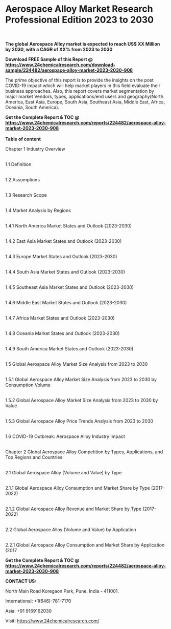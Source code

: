 <h1>Aerospace Alloy Market Research Professional Edition 2023 to 2030</h1><br/><p><strong>The global Aerospace Alloy market is expected to reach US$ XX Million by 2030, with a <strong>CAGR</strong> of XX% from 2023 to 2030</strong></p><div><b>Download FREE Sample of this Report @ <a href="https://www.24chemicalresearch.com/download-sample/224482/aerospace-alloy-market-2023-2030-908">https://www.24chemicalresearch.com/download-sample/224482/aerospace-alloy-market-2023-2030-908</a></b></div><p>The prime objective of this report is to provide the insights on the post COVID-19 impact which will help market players in this field evaluate their business approaches. Also, this report covers market segmentation by major market Vendors, types, applications/end users and geography(North America, East Asia, Europe, South Asia, Southeast Asia, Middle East, Africa, Oceania, South America).</p><div><b>Get the Complete Report & TOC @ <a href="https://www.24chemicalresearch.com/reports/224482/aerospace-alloy-market-2023-2030-908">https://www.24chemicalresearch.com/reports/224482/aerospace-alloy-market-2023-2030-908</a></b></div><br><b>Table of content</b><p>Chapter 1 Industry Overview<br />
 
 <br>1.1 Definition<br />
 
 <br>1.2 Assumptions<br />
 
 <br>1.3 Research Scope<br />
 
 <br>1.4 Market Analysis by Regions<br />
 
 <br>1.4.1 North America Market States and Outlook (2023-2030)<br />
 
 <br>1.4.2 East Asia Market States and Outlook (2023-2030)<br />
 
 <br>1.4.3 Europe Market States and Outlook (2023-2030)<br />
 
 <br>1.4.4 South Asia Market States and Outlook (2023-2030)<br />
 
 <br>1.4.5 Southeast Asia Market States and Outlook (2023-2030)<br />
 
 <br>1.4.6 Middle East Market States and Outlook (2023-2030)<br />
 
 <br>1.4.7 Africa Market States and Outlook (2023-2030)<br />
 
 <br>1.4.8 Oceania Market States and Outlook (2023-2030)<br />
 
 <br>1.4.9 South America Market States and Outlook (2023-2030)<br />
 
 <br>1.5 Global Aerospace Alloy Market Size Analysis from 2023 to 2030<br />
 
 <br>1.5.1 Global Aerospace Alloy Market Size Analysis from 2023 to 2030 by Consumption Volume<br />
 
 <br>1.5.2 Global Aerospace Alloy Market Size Analysis from 2023 to 2030 by Value<br />
 
 <br>1.5.3 Global Aerospace Alloy Price Trends Analysis from 2023 to 2030<br />
 
 <br>1.6 COVID-19 Outbreak: Aerospace Alloy Industry Impact<br />
 
 <br>Chapter 2 Global Aerospace Alloy Competition by Types, Applications, and Top Regions and Countries<br />
 
 <br>2.1 Global Aerospace Alloy (Volume and Value) by Type<br />
 
 <br>2.1.1 Global Aerospace Alloy Consumption and Market Share by Type (2017-2022)<br />
 
 <br>2.1.2 Global Aerospace Alloy Revenue and Market Share by Type (2017-2022)<br />
 
 <br>2.2 Global Aerospace Alloy (Volume and Value) by Application<br />
 
 <br>2.2.1 Global Aerospace Alloy Consumption and Market Share by Application (2017<br><div><b>Get the Complete Report & TOC @ <a href="https://www.24chemicalresearch.com/reports/224482/aerospace-alloy-market-2023-2030-908">https://www.24chemicalresearch.com/reports/224482/aerospace-alloy-market-2023-2030-908</a></b></div></p>
 
 <b>CONTACT US:</b><br>
 
 North Main Road Koregaon Park, Pune, India - 411001.<br/>
 
 International: +1(646)-781-7170<br/>
 
 Asia: +91 9169162030<br/>
 
 Visit: <a href="https://www.24chemicalresearch.com/">https://www.24chemicalresearch.com/</a>
 
 <br>